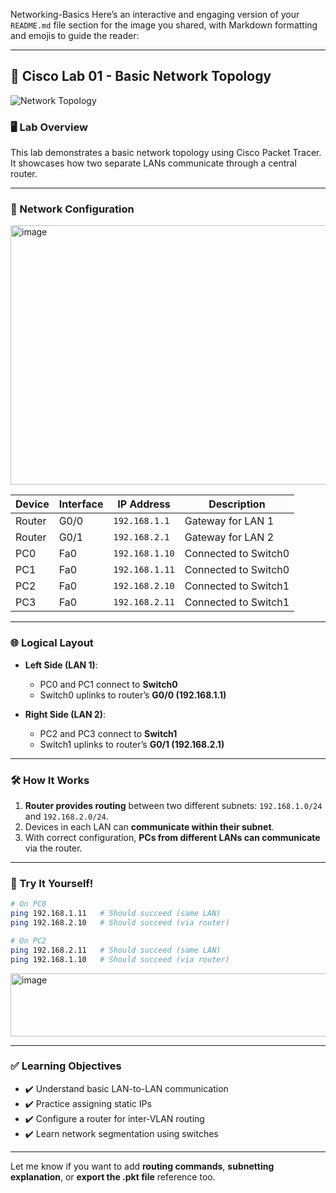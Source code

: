 Networking-Basics
Here’s an interactive and engaging version of your `README.md` file section for the image you shared, with Markdown formatting and emojis to guide the reader:

---

## 🧪 Cisco Lab 01 - Basic Network Topology

![Network Topology](./624c9e09-9cbb-4736-84f8-92d40f5f4ab1.png)

### 🖥️ Lab Overview

This lab demonstrates a basic network topology using Cisco Packet Tracer. It showcases how two separate LANs communicate through a central router.

---

### 🔧 Network Configuration
<img width="846" height="415" alt="image" src="https://github.com/user-attachments/assets/9d5a1ec9-7198-4c00-ad3a-2cc497f0ebd1" />

| Device | Interface | IP Address     | Description          |
| ------ | --------- | -------------- | -------------------- |
| Router | G0/0      | `192.168.1.1`  | Gateway for LAN 1    |
| Router | G0/1      | `192.168.2.1`  | Gateway for LAN 2    |
| PC0    | Fa0       | `192.168.1.10` | Connected to Switch0 |
| PC1    | Fa0       | `192.168.1.11` | Connected to Switch0 |
| PC2    | Fa0       | `192.168.2.10` | Connected to Switch1 |
| PC3    | Fa0       | `192.168.2.11` | Connected to Switch1 |

---

### 🌐 Logical Layout

* **Left Side (LAN 1)**:

  * PC0 and PC1 connect to **Switch0**
  * Switch0 uplinks to router’s **G0/0 (192.168.1.1)**

* **Right Side (LAN 2)**:

  * PC2 and PC3 connect to **Switch1**
  * Switch1 uplinks to router’s **G0/1 (192.168.2.1)**

---

### 🛠️ How It Works

1. **Router provides routing** between two different subnets: `192.168.1.0/24` and `192.168.2.0/24`.
2. Devices in each LAN can **communicate within their subnet**.
3. With correct configuration, **PCs from different LANs can communicate** via the router.

---

### 🧪 Try It Yourself!

```bash
# On PC0
ping 192.168.1.11   # Should succeed (same LAN)
ping 192.168.2.10   # Should succeed (via router)

# On PC2
ping 192.168.2.11   # Should succeed (same LAN)
ping 192.168.1.10   # Should succeed (via router)
```
<img width="535" height="101" alt="image" src="https://github.com/user-attachments/assets/f9f1007c-2671-4114-9fd4-66357d15ef08" />

---

### ✅ Learning Objectives

* ✔️ Understand basic LAN-to-LAN communication
* ✔️ Practice assigning static IPs
* ✔️ Configure a router for inter-VLAN routing
* ✔️ Learn network segmentation using switches

---

Let me know if you want to add **routing commands**, **subnetting explanation**, or **export the .pkt file** reference too.
